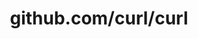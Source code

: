 ---
layout: post
title: github.com/curl/curl
categories: link
tags: [انگلیسی, گیت‌هاب, برنامه‌نویسی]
---